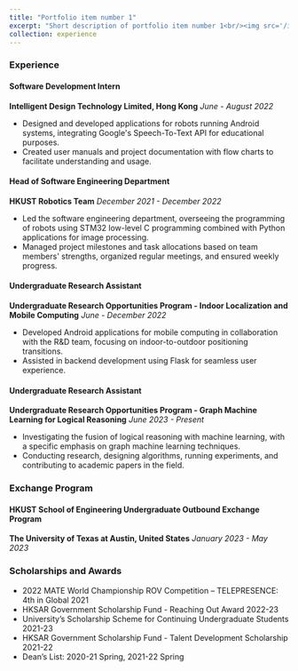 ```yaml
---
title: "Portfolio item number 1"
excerpt: "Short description of portfolio item number 1<br/><img src='/images/500x300.png'>"
collection: experience
---
```

### Experience

#### Software Development Intern
**Intelligent Design Technology Limited, Hong Kong**
*June - August 2022*

- Designed and developed applications for robots running Android systems, integrating Google's Speech-To-Text API for educational purposes.
- Created user manuals and project documentation with flow charts to facilitate understanding and usage.

#### Head of Software Engineering Department
**HKUST Robotics Team**
*December 2021 - December 2022*

- Led the software engineering department, overseeing the programming of robots using STM32 low-level C programming combined with Python applications for image processing.
- Managed project milestones and task allocations based on team members' strengths, organized regular meetings, and ensured weekly progress.

#### Undergraduate Research Assistant
**Undergraduate Research Opportunities Program - Indoor Localization and Mobile Computing**
*June - December 2022*

- Developed Android applications for mobile computing in collaboration with the R&D team, focusing on indoor-to-outdoor positioning transitions.
- Assisted in backend development using Flask for seamless user experience.

#### Undergraduate Research Assistant
**Undergraduate Research Opportunities Program - Graph Machine Learning for Logical Reasoning**
*June 2023 - Present*

- Investigating the fusion of logical reasoning with machine learning, with a specific emphasis on graph machine learning techniques.
- Conducting research, designing algorithms, running experiments, and contributing to academic papers in the field.

### Exchange Program

#### HKUST School of Engineering Undergraduate Outbound Exchange Program
**The University of Texas at Austin, United States**
*January 2023 - May 2023*

### Scholarships and Awards

- 2022 MATE World Championship ROV Competition – TELEPRESENCE: 4th in Global 2021
- HKSAR Government Scholarship Fund - Reaching Out Award 2022-23
- University’s Scholarship Scheme for Continuing Undergraduate Students 2021-23
- HKSAR Government Scholarship Fund - Talent Development Scholarship 2021-22
- Dean’s List: 2020-21 Spring, 2021-22 Spring